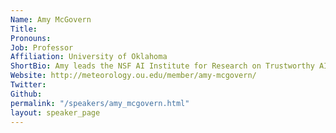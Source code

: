```yaml
---
Name: Amy McGovern
Title: 
Pronouns: 
Job: Professor
Affiliation: University of Oklahoma
ShortBio: Amy leads the NSF AI Institute for Research on Trustworthy AI in Weather, Climate, and Coastal Oceanography.  Her research focuses on developing and applying machine learning and data mining methods for real-world applications with a special interest in high-impact weather. Much of her current work focuses on weather analytics or physical data science, where my students and I are developing physics-based trustworthy AI methods as well as explainable AI.  Her lab applies these methods to high-impact weather phenomena including tornadoes, hail, severe wind events, flooding, drought, and aircraft turbulence.
Website: http://meteorology.ou.edu/member/amy-mcgovern/
Twitter: 
Github: 
permalink: "/speakers/amy_mcgovern.html"
layout: speaker_page
---
```


